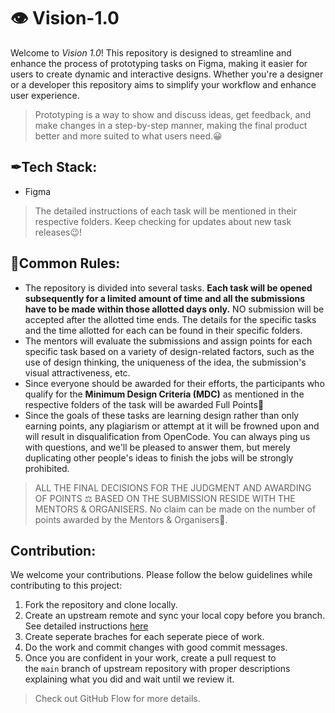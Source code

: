 # 👁️ Vision-1.0 

Welcome to _Vision 1.0_! This repository is designed to streamline and enhance the process of prototyping tasks on Figma, making it easier for users to create dynamic and interactive designs. Whether you're a designer or a developer this repository aims to simplify your workflow and enhance user experience.

> Prototyping is a way to show and discuss ideas, get feedback, and make changes in a step-by-step manner, making the final product better and more suited to what users need.😀

## ✒Tech Stack:

+ Figma

> The detailed instructions of each task will be mentioned in their respective folders. Keep checking for updates about new task releases😉!

## 🧾Common Rules:

- The repository is divided into several tasks. **Each task will be opened subsequently for a limited amount of time and all the submissions have to be made within those allotted days only.** NO submission will be accepted after the allotted time ends. The details for the specific tasks and the time allotted for each can be found in their specific folders.
- The mentors will evaluate the submissions and assign points for each specific task based on a variety of design-related factors, such as the use of design thinking, the uniqueness of the idea, the submission's visual attractiveness, etc.
- Since everyone should be awarded for their efforts, the participants who qualify for the **Minimum Design Criteria (MDC)** as mentioned in the respective folders of the task will be awarded Full Points🎉
- Since the goals of these tasks are learning design rather than only earning points, any plagiarism or attempt at it will be frowned upon and will result in disqualification from OpenCode. You can always ping us with questions, and we'll be pleased to answer them, but merely duplicating other people's ideas to finish the jobs will be strongly prohibited.

> ALL THE FINAL DECISIONS FOR THE JUDGMENT AND AWARDING OF POINTS ⚖️ BASED ON THE SUBMISSION RESIDE WITH THE MENTORS & ORGANISERS. No claim can be made on the number of points awarded by the Mentors & Organisers🙂.

## Contribution:

We welcome your contributions. Please follow the below guidelines while contributing to this project:

1. Fork the repository and clone locally.
2. Create an upstream remote and sync your local copy before you branch. See detailed instructions [here](https://help.github.com/articles/syncing-a-fork)
3. Create seperate braches for each seperate piece of work.
4. Do the work and commit changes with good commit messages.
5. Once you are confident in your work, create a pull request to the `main` branch of upstream repository with proper descriptions explaining what you did and wait until we review it.

> Check out GitHub Flow for more details.
